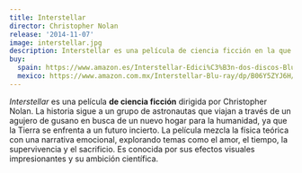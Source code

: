 ```yaml
---
title: Interstellar
director: Christopher Nolan
release: '2014-11-07'
image: interstellar.jpg
description: Interstellar es una película de ciencia ficción en la que un grupo de astronautas viaja a través de un agujero de gusano para buscar un nuevo hogar para la humanidad.
buy:
  spain: https://www.amazon.es/Interstellar-Edici%C3%B3n-dos-discos-Blu-ray/dp/B08KJ2WLWX/ref=sr_1_1?__mk_es_ES=%C3%85M%C3%85%C5%BD%C3%95%C3%91&crid=1J8LEM5J705E5&dib=eyJ2IjoiMSJ9.UjlCeohRUOxsAWqC47AyHN-z8pM5XlISjFZ8wnXTK95ZSJucbUvGNxApgfKRo25Fa-w2FJee7G9EFys_xX9iJGgbBtPd6IohmWB-GN_imH6SA9g5HjTRDDmjwTgew7_nBmJgIlLG0JzDAM_qTMdLkEY8_GS0DtMwTW0JadkswLZaFca9VqWi-9YYQBZg1sa8UpvOxPawvaGp4WK_-TnSrKxSLTNEicMl3L6vhE_ZEnVCRL3SNC8d65YkY74_46B1a5Bm1G_fTdQpE-jB52YIRRNQcWG8cUP9VV00HIAhmWE.Lv7fynRDCYzYNm82r2NEbiz9QAWL1wmKQeQBWn-jR70&dib_tag=se&keywords=interestelar&qid=1726687587&sprefix=interestelar%2Caps%2C394&sr=8-1
  mexico: https://www.amazon.com.mx/Interstellar-Blu-ray/dp/B06Y5ZYJ6H/ref=sr_1_4?crid=2VH3MT5PGRWXN&dib=eyJ2IjoiMSJ9.yqazlFhZD8e9ytsi6iMe1MkLYNX86cnXUNWCbRHfTSpsRKgGMOYXm7QBjBatIu5IkulQ2Q9H9BRWR2l22iK710JRHXm4TReQV_u31eJfT19GV5zj-kH1bHUjfEbn2zChMk7UGqZV7HEQw1hd8uD1fl-ws-n89ISOirhTEHuZCUtBz0e0BsmXp3Z2-R65nK1-DHTCddM1otllrwHmEamxcWaZBqP3u-2wjhAt8WzPT_2_pRdCQAR_Ypn2y4MuMkIvVHaugj0zNSGyWVKEBmW5JuQB0BXZ6aWA2Q7qgNjdQ3s.vLGwOk8Vq4DIER7nBafjWYrOPUJ1QTMqbYMOlp6ZE_8&dib_tag=se&keywords=interstellar&qid=1726687714&sprefix=inte%2Caps%2C195&sr=8-4&ufe=app_do%3Aamzn1.fos.242f5c11-6cfd-40d6-91f6-be3d1974080c
---
```


_Interstellar_ es una película **de ciencia ficción** dirigida por Christopher Nolan. La historia sigue a un grupo de astronautas que viajan a través de un agujero de gusano en busca de un nuevo hogar para la humanidad, ya que la Tierra se enfrenta a un futuro incierto. La película mezcla la física teórica con una narrativa emocional, explorando temas como el amor, el tiempo, la supervivencia y el sacrificio. Es conocida por sus efectos visuales impresionantes y su ambición científica.
